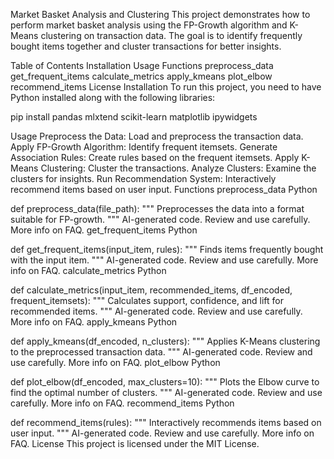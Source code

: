 Market Basket Analysis and Clustering
This project demonstrates how to perform market basket analysis using the FP-Growth algorithm and K-Means clustering on transaction data. The goal is to identify frequently bought items together and cluster transactions for better insights.

Table of Contents
Installation
Usage
Functions
preprocess_data
get_frequent_items
calculate_metrics
apply_kmeans
plot_elbow
recommend_items
License
Installation
To run this project, you need to have Python installed along with the following libraries:

pip install pandas mlxtend scikit-learn matplotlib ipywidgets

Usage
Preprocess the Data: Load and preprocess the transaction data.
Apply FP-Growth Algorithm: Identify frequent itemsets.
Generate Association Rules: Create rules based on the frequent itemsets.
Apply K-Means Clustering: Cluster the transactions.
Analyze Clusters: Examine the clusters for insights.
Run Recommendation System: Interactively recommend items based on user input.
Functions
preprocess_data
Python

def preprocess_data(file_path):
    """
    Preprocesses the data into a format suitable for FP-growth.
    """
AI-generated code. Review and use carefully. More info on FAQ.
get_frequent_items
Python

def get_frequent_items(input_item, rules):
    """
    Finds items frequently bought with the input item.
    """
AI-generated code. Review and use carefully. More info on FAQ.
calculate_metrics
Python

def calculate_metrics(input_item, recommended_items, df_encoded, frequent_itemsets):
    """
    Calculates support, confidence, and lift for recommended items.
    """
AI-generated code. Review and use carefully. More info on FAQ.
apply_kmeans
Python

def apply_kmeans(df_encoded, n_clusters):
    """
    Applies K-Means clustering to the preprocessed transaction data.
    """
AI-generated code. Review and use carefully. More info on FAQ.
plot_elbow
Python

def plot_elbow(df_encoded, max_clusters=10):
    """
    Plots the Elbow curve to find the optimal number of clusters.
    """
AI-generated code. Review and use carefully. More info on FAQ.
recommend_items
Python

def recommend_items(rules):
    """
    Interactively recommends items based on user input.
    """
AI-generated code. Review and use carefully. More info on FAQ.
License
This project is licensed under the MIT License.
